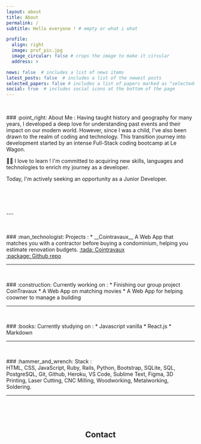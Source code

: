 ```yaml
---
layout: about
title: About
permalink: /
subtitle: Hello everyone ! # empty or what i what

profile:
  align: right
  image: prof_pic.jpg
  image_circular: false # crops the image to make it circular
  address: >

news: false  # includes a list of news items
latest_posts: false  # includes a list of the newest posts
selected_papers: false # includes a list of papers marked as "selected={true}"
social: true  # includes social icons at the bottom of the page
---
```

<p>&nbsp;</p>
### :point_right: About Me :
Having taught history and geography for many years, I developed a deep love for understanding past events and their impact on our modern world.
However, since I was a child, I've also been drawn to the realm of coding and technology.
This transition journey into development started by an intense Full-Stack coding bootcamp at Le Wagon.

:student: I love to learn ! I'm committed to acquiring new skills, languages and technologies to enrich my journey as a developer.

Today, I'm actively seeking an opportunity as a Junior Developer.
<p>&nbsp;</p>
<p>&nbsp;</p>
---
<p>&nbsp;</p>
### :man_technologist: Projects :
* __Cointravaux__
A Web App that matches you with a contractor  before buying a condominium, helping you estimate renovation budgets.
<a href="https://www.cointravaux.site/"> :tada: Cointravaux </a> <br> <a href="https://github.com/Boubouboubs/coin_travaux/"> :package: Github repo </a> <br>

---
<p>&nbsp;</p>
### :construction: Currently working on :
* Finishing our group project CoinTravaux
* A Web App on matching movies
* A Web App for helping coowner to manage a building

---
<p>&nbsp;</p>
### :books: Currently studying on :
* Javascript vanilla
* React.js
* Markdown

---
<p>&nbsp;</p>
### :hammer_and_wrench: Stack :

<div>
HTML, CSS, JavaScript, Ruby, Rails, Python, Bootstrap, SQLite, SQL, PostgreSQL, Git, Github, Heroku, VS Code, Sublime Text, Figma, 3D Printing, Laser Cutting, CNC Milling, Woodworking, Metalworking, Soldering.
</div>

---
<p>&nbsp;</p>
<p>&nbsp;</p>
<div align="center">
<h2>Contact</h2>
</div>
